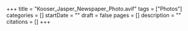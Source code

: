 +++
title = "Kooser_Jasper_Newspaper_Photo.avif"
tags = ["Photos"]
categories = []
startDate = ""
draft = false
pages = []
description = ""
citations = []
+++

